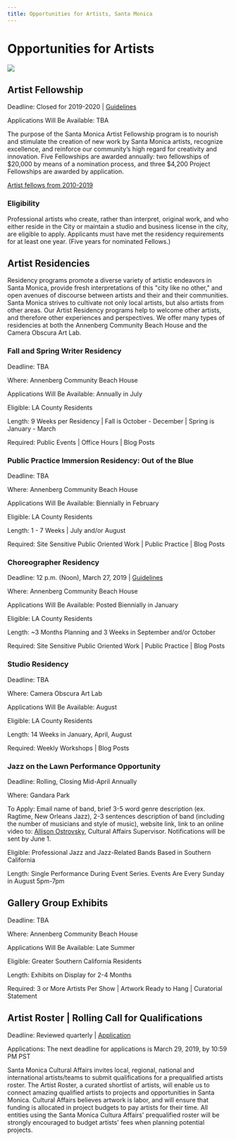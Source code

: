 ```yaml
---
title: Opportunities for Artists, Santa Monica
---
```


Opportunities for Artists
=========================

![](/uploads/coast-painting.jpg)

Artist Fellowship
-----------------

Deadline: Closed for 2019-2020 | [Guidelines](/uploads/Santa%20Monica%20Artist%20Fellowship%20Guidelines%202019-20%20ES-EN-1.pdf)

Applications Will Be Available: TBA 

The purpose of the Santa Monica Artist Fellowship program is to nourish and stimulate the creation of new work by Santa Monica artists, recognize excellence, and reinforce our community’s high regard for creativity and innovation. Five Fellowships are awarded annually: two fellowships of $20,000 by means of a nomination process, and three $4,200 Project Fellowships are awarded by application.

[Artist fellows from 2010-2019](artist-fellows.html)

### Eligibility

Professional artists who create, rather than interpret, original work, and who either reside in the City or maintain a studio and business license in the city, are eligible to apply. Applicants must have met the residency requirements for at least one year. (Five years for nominated Fellows.)

Artist Residencies
------------------

Residency programs promote a diverse variety of artistic endeavors in Santa Monica, provide fresh interpretations of this "city like no other," and open avenues of discourse between artists and their and their communities. Santa Monica strives to cultivate not only local artists, but also artists from other areas. Our Artist Residency programs help to welcome other artists, and therefore other experiences and perspectives. We offer many types of residencies at both the Annenberg Community Beach House and the Camera Obscura Art Lab.

### Fall and Spring Writer Residency

Deadline: TBA

Where: Annenberg Community Beach House

Applications Will Be Available: Annually in July

Eligible: LA County Residents

Length: 9 Weeks per Residency | Fall is October - December | Spring is January - March

Required: Public Events | Office Hours | Blog Posts

### Public Practice Immersion Residency: Out of the Blue

Deadline: TBA 

Where: Annenberg Community Beach House

Applications Will Be Available: Biennially in February

Eligible: LA County Residents

Length: 1 - 7 Weeks | July and/or August

Required: Site Sensitive Public Oriented Work | Public Practice | Blog Posts

### Choreographer Residency

Deadline: 12 p.m. (Noon), March 27, 2019 | [Guidelines](https://www.smgov.net/uploadedFiles/Portals/Culture/Public_Art_Program/2019ACBH_Choreo_Res_Call.pdf)

Where: Annenberg Community Beach House

Applications Will Be Available: Posted Biennially in January

Eligible: LA County Residents

Length: ~3 Months Planning and 3 Weeks in September and/or October

Required: Site Sensitive Public Oriented Work | Public Practice | Blog Posts

### Studio Residency

Deadline: TBA 

Where: Camera Obscura Art Lab

Applications Will Be Available: August

Eligible: LA County Residents

Length: 14 Weeks in January, April, August

Required: Weekly Workshops | Blog Posts

### Jazz on the Lawn Performance Opportunity

Deadline: Rolling, Closing Mid-April Annually 

Where: Gandara Park

To Apply: Email name of band, brief 3-5 word genre description (ex. Ragtime, New Orleans Jazz), 2-3 sentences description of band (including the number of musicians and style of music), website link, link to an online video to:  [Allison Ostrovsky](mailto:allison.ostrovsky@smgov.net), Cultural Affairs Supervisor. Notifications will be sent by June 1. 

Eligible: Professional Jazz and Jazz-Related Bands Based in Southern California

Length: Single Performance During Event Series. Events Are Every Sunday in August 5pm-7pm

Gallery Group Exhibits
----------------------

Deadline: TBA

Where: Annenberg Community Beach House

Applications Will Be Available: Late Summer

Eligible: Greater Southern California Residents 

Length: Exhibits on Display for 2-4 Months

Required: 3 or More Artists Per Show | Artwork Ready to Hang | Curatorial Statement 

Artist Roster | Rolling Call for Qualifications
-----------------------------------------------

Deadline: Reviewed quarterly | [Application](https://artist.callforentry.org/festivals_unique_info.php?ID=6001) 

Applications: The next deadline for applications is March 29, 2019, by 10:59 PM PST

Santa Monica Cultural Affairs invites local, regional, national and international artists/teams to submit qualifications for a prequalified artists roster. The Artist Roster, a curated shortlist of artists, will enable us to connect amazing qualified artists to projects and opportunities in Santa Monica. Cultural Affairs believes artwork is labor, and will ensure that funding is allocated in project budgets to pay artists for their time. All entities using the Santa Monica Cultura Affairs' prequalified roster will be strongly encouraged to budget artists' fees when planning potential projects. 
